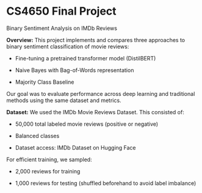 # CS4650 Final Project

Binary Sentiment Analysis on IMDb Reviews

**Overview:**
This project implements and compares three approaches to binary sentiment classification of movie reviews:

- Fine-tuning a pretrained transformer model (DistilBERT)

- Naive Bayes with Bag-of-Words representation

- Majority Class Baseline

Our goal was to evaluate performance across deep learning and traditional methods using the same dataset and metrics.

**Dataset:**
We used the IMDb Movie Reviews Dataset. 
This consisted of:
- 50,000 total labeled movie reviews (positive or negative)

- Balanced classes

- Dataset access: IMDb Dataset on Hugging Face

For efficient training, we sampled:

- 2,000 reviews for training

- 1,000 reviews for testing (shuffled beforehand to avoid label imbalance)
